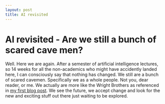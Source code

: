 ```yaml
---
layout: post
title: AI revisited
---
```


# AI revisited - Are we still a bunch of scared cave men?
Well. Here we are again. After a semester of artificial intelligence lectures, so 14 weeks for all the non-academics who might have accidently landed here, I can consciously say that nothing has changed. We still are a bunch of scared cavemen.
Specifically we as a whole people. Not you, dear reader, or me. We actually are more like the Wright Brothers as referenced in [my first blog post](https://barthsarafin.github.io/ "barthsarafin's github pages"). We see the future, we accept change and look for the new and exciting stuff out there just waiting to be explored.
